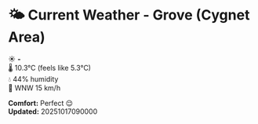 # 🌤️ Current Weather - Grove (Cygnet Area)

☀️ **-**  
🌡️ 10.3°C (feels like 5.3°C)  
💧 44% humidity  
💨 WNW 15 km/h  

**Comfort:** Perfect 😌  
**Updated:** 20251017090000
